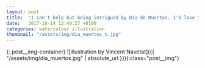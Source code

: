 ```yaml
---
layout: post
title:  "I can't help but being intrigued by Día de Muertos. I'd love to go to México again and see it for myself"
date:   2017-10-14 12:49:27 +0100
categories: watercolour illustration
thumbnail: "/assets/img/dia_muertos_s.jpg"
---
```

{:.post__img-container}
  ![illustration by Vincent Navetat]({{ "/assets/img/dia_muertos.jpg" | absolute_url }}){:class="post__img"}
